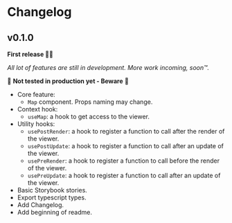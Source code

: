 # Changelog

## v0.1.0

**First release 💙🎉**

_All lot of features are still in development. More work incoming, soon™️._

🚨 **Not tested in production yet - Beware** 🚨

- Core feature:
  - `Map` component. Props naming may change.
- Context hook:
  - `useMap`: a hook to get access to the viewer.
- Utility hooks:
  - `usePostRender`: a hook to register a function to call after the render of the viewer.
  - `usePostUpdate`: a hook to register a function to call after an update of the viewer.
  - `usePreRender`: a hook to register a function to call before the render of the viewer.
  - `usePreUpdate`: a hook to register a function to call after an update of the viewer.
- Basic Storybook stories.
- Export typescript types.
- Add Changelog.
- Add beginning of readme.
